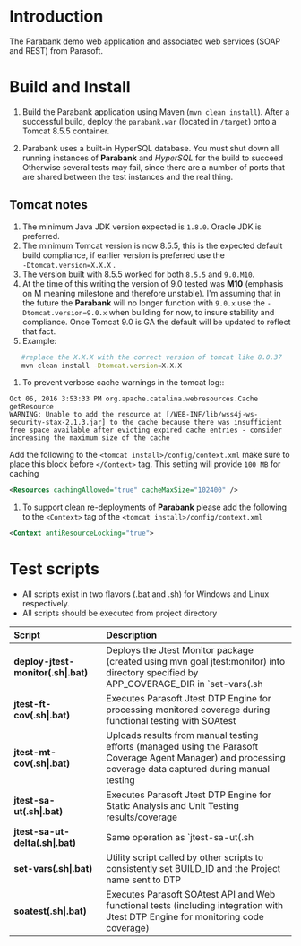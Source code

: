 # Introduction
The Parabank demo web application and associated web services (SOAP and REST) from Parasoft.

# Build and Install
1. Build the Parabank application using Maven (`mvn clean install`). After a successful build, deploy the `parabank.war` (located in `/target`) onto a Tomcat 8.5.5 container.

1. Parabank uses a built-in HyperSQL database. You must shut down all running instances of **Parabank** and *HyperSQL* for the build to succeed   
Otherwise several tests may fail, since there are a number of ports that are shared between the test instances and the real thing.  
  
## Tomcat notes
1. The minimum Java JDK version expected is `1.8.0`. Oracle JDK is preferred. 
1. The minimum Tomcat version is now 8.5.5, this is the expected default build compliance, if earlier version is preferred use the     
`-Dtomcat.version=X.X.X` .     
1. The version built with 8.5.5 worked for both `8.5.5` and `9.0.M10`.
 1. At the time of this writing the version of 9.0 tested was __M10__  (emphasis on M meaning milestone and therefore unstable). I'm assuming that in the future the **Parabank** will no longer function with `9.0.x` use the  `-Dtomcat.version=9.0.x` when building for now, to insure stability and compliance. Once Tomcat 9.0 is GA the default will be updated to reflect that fact. 
 1. Example:	
 ```bash
	#replace the X.X.X with the correct version of tomcat like 8.0.37 
	mvn clean install -Dtomcat.version=X.X.X
 ```	

1. To prevent verbose cache warnings in the tomcat log::
        
 ```text
 Oct 06, 2016 3:53:33 PM org.apache.catalina.webresources.Cache getResource
 WARNING: Unable to add the resource at [/WEB-INF/lib/wss4j-ws-security-stax-2.1.3.jar] to the cache because there was insufficient free space available after evicting expired cache entries - consider increasing the maximum size of the cache
 ```

   Add the following to the `<tomcat install>/config/context.xml` make sure to place this block before `</Context>` tag. This setting will provide `100 MB`  for caching 

  ```xml
  <Resources cachingAllowed="true" cacheMaxSize="102400" />
  ```
1. To support clean re-deployments of **Parabank** please add the following to the `<Context>` tag of the `<tomcat install>/config/context.xml`

 ```xml
 <Context antiResourceLocking="true">
 ```


# Test scripts 
* All scripts exist in two flavors (.bat and .sh) for Windows and Linux respectively. 
* All scripts should be executed from project directory
 

 Script                                |Description   
:------------------------------------- |:---    
__deploy-jtest-monitor(.sh\|.bat)__    | Deploys the Jtest Monitor package (created using mvn goal jtest:monitor) into directory specified by APP_COVERAGE_DIR in `set-vars(.sh|.bat)` 
__jtest-ft-cov(.sh\|.bat)__            | Executes Parasoft Jtest DTP Engine for processing monitored coverage during functional testing with SOAtest
__jtest-mt-cov(.sh\|.bat)__            | Uploads results from manual testing efforts (managed using the Parasoft Coverage Agent Manager) and processing coverage data captured during manual testing
__jtest-sa-ut(.sh\|.bat)__             | Executes Parasoft Jtest DTP Engine for Static Analysis and Unit Testing results/coverage 
__jtest-sa-ut-delta(.sh\|.bat)__       | Same operation as `jtest-sa-ut(.sh|.bat)` but used to rescan code based for localized changes - used for demonstration purposes when scanning 'dirty' branch
__set-vars(.sh\|.bat)__                | Utility script called by other scripts to consistently set BUILD_ID and the Project name sent to DTP
__soatest(.sh\|.bat)__                 | Executes Parasoft SOAtest API and Web functional tests (including integration with Jtest DTP Engine for monitoring code coverage)
